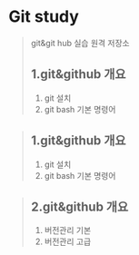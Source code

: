 # Git study
> git&git hub 실습 원격 저장소
>
> ## 1.git&github 개요
> 1. git 설치
> 2. git bash 기본 명령어

> ## 1.git&github 개요
> 1. git 설치
> 2. git bash 기본 명령어

> ## 2.git&github 개요
> 1. 버전관리 기본
> 2. 버전관리 고급
